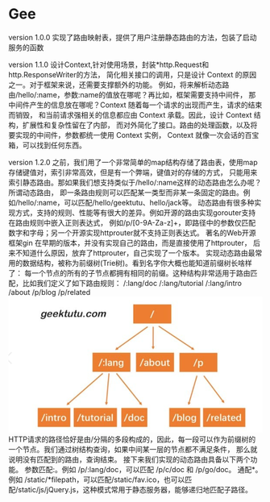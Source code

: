 # Gee

version 1.0.0
实现了路由映射表，提供了用户注册静态路由的方法，包装了启动服务的函数

version 1.1.0
设计Context,针对使用场景，封装*http.Request和http.ResponseWriter的方法，
简化相关接口的调用，只是设计 Context 的原因之一。对于框架来说，还需要支撑额外的功能。
例如，将来解析动态路由/hello/:name，参数:name的值放在哪呢？再比如，框架需要支持中间件，
那中间件产生的信息放在哪呢？Context 随着每一个请求的出现而产生，请求的结束而销毁，
和当前请求强相关的信息都应由 Context 承载。因此，设计 Context 结构，扩展性和复杂性留在了内部，
而对外简化了接口。路由的处理函数，以及将要实现的中间件，参数都统一使用 Context 实例， 
Context 就像一次会话的百宝箱，可以找到任何东西。


version 1.2.0
之前，我们用了一个非常简单的map结构存储了路由表，使用map存储键值对，索引非常高效，但是有一个弊端，键值对的存储的方式，
只能用来索引静态路由。那如果我们想支持类似于/hello/:name这样的动态路由怎么办呢？所谓动态路由，
即一条路由规则可以匹配某一类型而非某一条固定的路由。例如/hello/:name，可以匹配/hello/geektutu、hello/jack等。
动态路由有很多种实现方式，支持的规则、性能等有很大的差异。例如开源的路由实现gorouter支持在路由规则中嵌入正则表达式，
例如/p/[0-9A-Za-z]+，即路径中的参数仅匹配数字和字母；另一个开源实现httprouter就不支持正则表达式。
著名的Web开源框架gin 在早期的版本，并没有实现自己的路由，而是直接使用了httprouter，
后来不知道什么原因，放弃了httprouter，自己实现了一个版本。
实现动态路由最常用的数据结构，被称为前缀树(Trie树)。看到名字你大概也能知道前缀树长啥样了：
每一个节点的所有的子节点都拥有相同的前缀。这种结构非常适用于路由匹配，比如我们定义了如下路由规则：
/:lang/doc
/:lang/tutorial
/:lang/intro
/about
/p/blog
/p/related
![img.png](img.png)
HTTP请求的路径恰好是由/分隔的多段构成的，因此，每一段可以作为前缀树的一个节点。我们通过树结构查询，如果中间某一层的节点都不满足条件，
那么就说明没有匹配到的路由，查询结束。
接下来我们实现的动态路由具备以下两个功能。
参数匹配:。例如 /p/:lang/doc，可以匹配 /p/c/doc 和 /p/go/doc。
通配*。例如 /static/*filepath，可以匹配/static/fav.ico，也可以匹配/static/js/jQuery.js，这种模式常用于静态服务器，能够递归地匹配子路径。